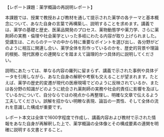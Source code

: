 【レポート課題：薬学概論の再説明レポート】

本課題では、授業で教授および教材を通して提示された薬学の各テーマと基本概念について、あなた自身の言葉で再構築し、説明することを求めます。講義では、薬学の基礎と歴史、医薬品開発のプロセス、薬物動態学や薬力学、さらに薬剤師の実務・倫理や社会薬学といった多岐にわたる内容が取り上げられました。受講生は、これらのテーマの中から特に重要なポイントを選び出し、各分野がどのように相互に関連し合い、薬学全体を形作っているのかを、歴史的背景や理論的根拠、現代医療との連関などを踏まえて論理的かつ具体的に説明してください。

説明にあたっては、単なる内容の羅列に留まらず、講義で示された事例や具体データを引用しながら、あなた自身の解釈や考察も交えることが望まれます。たとえば、薬学の歴史的変遷が現代の医療現場でどのように反映されているか、または各分野の知識がどのように統合され薬剤師の実務や社会的責任に影響を及ぼしているかについて、自分ならではの視点から再整理し、明確な文章で伝えるよう工夫してください。誤解を招かない明瞭な表現、論旨の一貫性、そして全体の流れを意識した構成が重要です。

レポート本文は全体で1600字程度で作成し、講義内容および教材で示された情報をあなた自身が再解釈した上で、薬学概論の全体像とその構成要素の連関を明確に説明する文書とすること。